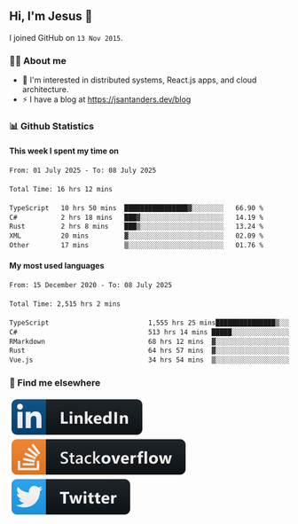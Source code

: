 ## Hi, I'm Jesus 👋

I joined GitHub on `13 Nov 2015`.

<!-- Talking about you -->

### 👨‍💻 About me

- 👦 I'm interested in distributed systems, React.js apps, and cloud architecture.
- ⚡️ I have a blog at <https://jsantanders.dev/blog>

### 📊 Github Statistics

#### This week I spent my time on

<!--START_SECTION:weekly-->

```txt
From: 01 July 2025 - To: 08 July 2025

Total Time: 16 hrs 12 mins

TypeScript   10 hrs 50 mins  ████████████████▓░░░░░░░░   66.90 %
C#           2 hrs 18 mins   ███▓░░░░░░░░░░░░░░░░░░░░░   14.19 %
Rust         2 hrs 8 mins    ███▒░░░░░░░░░░░░░░░░░░░░░   13.24 %
XML          20 mins         ▓░░░░░░░░░░░░░░░░░░░░░░░░   02.09 %
Other        17 mins         ▒░░░░░░░░░░░░░░░░░░░░░░░░   01.76 %
```

<!--END_SECTION:weekly-->

#### My most used languages

<!--START_SECTION:alltime-->

```txt
From: 15 December 2020 - To: 08 July 2025

Total Time: 2,515 hrs 2 mins

TypeScript                         1,555 hrs 25 mins███████████████▒░░░░░░░░░   61.85 %
C#                                 513 hrs 14 mins █████░░░░░░░░░░░░░░░░░░░░   20.41 %
RMarkdown                          68 hrs 12 mins  ▓░░░░░░░░░░░░░░░░░░░░░░░░   02.71 %
Rust                               64 hrs 57 mins  ▓░░░░░░░░░░░░░░░░░░░░░░░░   02.58 %
Vue.js                             34 hrs 54 mins  ▒░░░░░░░░░░░░░░░░░░░░░░░░   01.39 %
```

<!--END_SECTION:alltime-->

### 📢 Find me elsewhere

<p>
  <a target="_blank" href="https://linkedin.com/in/jsantanders">
    <img src="https://github.com/jsantanders/jsantanders/blob/master/img/linkedin.svg" alt="LinkedIn" style="vertical-align:top; margin:4px">
  </a>
  
  <a target="_blank" href="https://stackoverflow.com/users/7318331/jesus-santander">
    <img src="https://github.com/jsantanders/jsantanders/blob/master/img/stackoverflow.svg" alt="StackOverflow" style="vertical-align:top; margin:4px">
  </a>
  
  <a target="_blank" href="http://twitter.com/jsantanders">
    <img src="https://github.com/jsantanders/jsantanders/blob/master/img/twitter.svg" alt="Twitter" style="vertical-align:top; margin:4px">
  </a>
</p>
